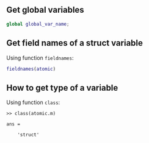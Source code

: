 ## Get global variables

```matlab
global global_var_name;
```

## Get field names of a struct variable

Using function `fieldnames`:

```matlab
fieldnames(atomic)
```

## How to get type of a variable

Using function `class`:

```
>> class(atomic.m)

ans =

    'struct'
```